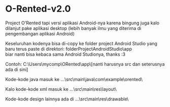 # O-Rented-v2.0
Project O'Rented tapi versi aplikasi Android-nya karena bingung juga kalo dilanjut pake aplikasi desktop (lebih banyak ilmu yang diterima di pengembangan aplikasi Android)

Keseluruhan kodenya bisa di-copy ke folder project Android Studio yang baru terus paste di direktori:
folderProjectAndroidStudio\app\
biar nanti bisa kebaca sama Android Studionya, thanks :3

Contoh:
C:\Users\mycomp\ORented\app\\[nanti harusnya src dan seterusnya ada di sini]

Kode-kode java masuk ke ...\src\main\java\com\example\orented\

Kalo kode-kode xml masuk ke ...\src\main\res\layout\

Kode-kode design lainnya ada di ...\src\main\res\drawable\
